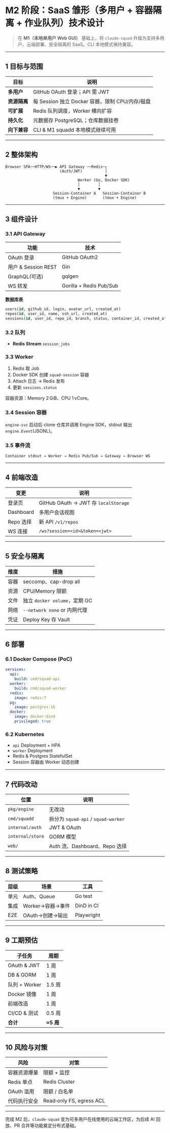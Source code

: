 # M2 阶段：SaaS 雏形（多用户 + 容器隔离 + 作业队列）技术设计

> 在 **M1（本地单用户 Web GUI）** 基础上，将 `claude-squad` 升级为支持多用户、云端部署、安全隔离的 SaaS。CLI 本地模式保持兼容。

---

## 1 目标与范围

| 目标 | 说明 |
|------|------|
| **多用户** | GitHub OAuth 登录；API 需 JWT |
| **资源隔离** | 每 Session 独立 Docker 容器，限制 CPU/内存/磁盘 |
| **可扩展** | Redis 队列调度，Worker 横向扩容 |
| **持久化** | 元数据存 PostgreSQL；仓库数据挂卷 |
| **向下兼容** | CLI & M1 squadd 本地模式继续可用 |

---

## 2 整体架构

```text
Browser SPA──HTTP/WS──▶ API Gateway ──Redis─┐
                        (Auth/JWT)          │
                                            ▼
                                Worker (Go, Docker SDK)
                                │        │
                                ▼        ▼
                     Session-Container A   Session-Container B
                     (tmux + Engine)       (tmux + Engine)
```

---

## 3 组件设计

### 3.1 API Gateway

| 功能 | 技术 |
|------|------|
| OAuth 登录 | GitHub OAuth2 |
| 用户 & Session REST | Gin |
| GraphQL(可选) | gqlgen |
| WS 转发 | Gorilla + Redis Pub/Sub |

**数据库表**

```sql
users(id, github_id, login, avatar_url, created_at)
repos(id, user_id, name, ssh_url, created_at)
sessions(id, user_id, repo_id, branch, status, container_id, created_at)
```

### 3.2 队列

* **Redis Stream** `session_jobs`

### 3.3 Worker

1. Redis 取 Job  
2. Docker SDK 创建 `squad-session` 容器  
3. Attach 日志 → Redis 发布  
4. 更新 `sessions.status`

容器资源：Memory 2 GiB、CPU 1 vCore。

### 3.4 Session 容器

`engine-svc` 启动后 clone 仓库并调用 Engine SDK，stdout 输出 `engine.Event`(JSONL)。

### 3.5 事件流

```
Container stdout → Worker → Redis Pub/Sub → Gateway → Browser WS
```

---

## 4 前端改造

| 变更 | 说明 |
|------|------|
| 登录页 | GitHub OAuth → JWT 存 `localStorage` |
| Dashboard | 多用户会话视图 |
| Repo 选择 | 新 API `/v1/repos` |
| WS 连接 | `/ws?session=<id>&token=<jwt>` |

---

## 5 安全与隔离

| 维度 | 措施 |
|------|------|
| 容器 | seccomp、cap-drop all |
| 资源 | CPU/Memory 限额 |
| 文件 | 独立 `docker volume`，定期 GC |
| 网络 | `--network none` or 内网代理 |
| 凭证 | Deploy Key 存 Vault |

---

## 6 部署

### 6.1 Docker Compose (PoC)

```yaml
services:
  api:
    build: cmd/squad-api
  worker:
    build: cmd/squad-worker
  redis:
    image: redis:7
  pg:
    image: postgres:16
  docker:
    image: docker:dind
    privileged: true
```

### 6.2 Kubernetes

- `api` Deployment + HPA  
- `worker` Deployment  
- Redis & Postgres StatefulSet  
- Session 容器由 Worker 动态创建

---

## 7 代码改动

| 位置 | 说明 |
|------|------|
| `pkg/engine` | 无改动 |
| `cmd/squadd` | 拆分为 `squad-api` / `squad-worker` |
| `internal/auth` | JWT & OAuth |
| `internal/store` | GORM 模型 |
| `web/` | Auth 流、Dashboard、Repo 选择 |

---

## 8 测试策略

| 层级 | 场景 | 工具 |
|------|------|------|
| 单元 | Auth、Queue | Go test |
| 集成 | Worker→容器→事件 | DinD in CI |
| E2E | OAuth→创建→输出 | Playwright |

---

## 9 工期预估

| 子任务 | 周期 |
|--------|------|
| OAuth & JWT | 1 周 |
| DB & GORM | 1 周 |
| 队列 + Worker | 1.5 周 |
| Docker 镜像 | 1 周 |
| 前端改造 | 1 周 |
| CI/CD & 测试 | 0.5 周 |
| **合计** | **≈5 周** |

---

## 10 风险与对策

| 风险 | 对策 |
|------|------|
| 容器资源爆量 | 限额 + 监控 |
| Redis 单点 | Redis Cluster |
| OAuth 滥用 | 限额 / 白名单 |
| 代码执行安全 | Read‑only FS, egress ACL |

---

完成 M2 后，`claude-squad` 变为可多用户在线使用的云端工作区，为后续 AI 回放、PR 合并等功能奠定分布式基础。
